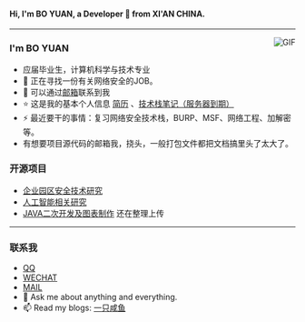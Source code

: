 #### Hi, I'm BO YUAN, a Developer 🚀 from XI'AN CHINA. 

---
<img align="right" alt="GIF" src="https://raw.githubusercontent.com/JoeyBling/JoeyBling/master/pic/pusheencode.gif" />

### I'm BO YUAN

- 应届毕业生，计算机科学与技术专业
- 🌱 正在寻找一份有关网络安全的JOB。
- 💬 可以通过[邮箱](mailto:yuanbo980116@gmail.com)联系到我
- ⭐ 这是我的基本个人信息 [简历](https://yb-pua.github.io) 、[技术栈笔记（服务器到期）](https://) 
- ⚡ 最近要干的事情：复习网络安全技术栈，BURP、MSF、网络工程、加解密等。
- 有想要项目源代码的邮箱我，挠头，一般打包文件都把文档搞里头了太大了。

### 开源项目
- [企业园区安全技术研究](https://github.com/yb-pua/netsafe/tree/9dcb902b3033ecfdb9040d28cd2cfec912375db3/%E9%A1%B9%E7%9B%AE/%E5%8D%8E%E4%B8%BA%E8%AE%BE%E5%A4%87)
- [人工智能相关研究]([https://github.com/JoeyBling/hexo-theme-yilia-plus](https://github.com/yb-pua/AI))
- [JAVA二次开发及图表制作]([https://github.com/JoeyBling/yilia-plus-demo](https://github.com/yb-pua/java-alittle))
还在整理上传
---
### 联系我
- [QQ](https://jq.qq.com/?_wv=1027&k=58Ypj9z "QQ")
- [WECHAT](https://github.com/yb-pua/ImageHost-net/blob/9bcbcb6764e7949e556dc93382bc9c38b7b9c976/net/wecaht.jpg "WECHAT")
- [MAIL](mailto:yuanbo980116@gmail.com)
- 💬 Ask me about anything and everything.
- 📫 Read my blogs: [一只咸鱼](https://)


